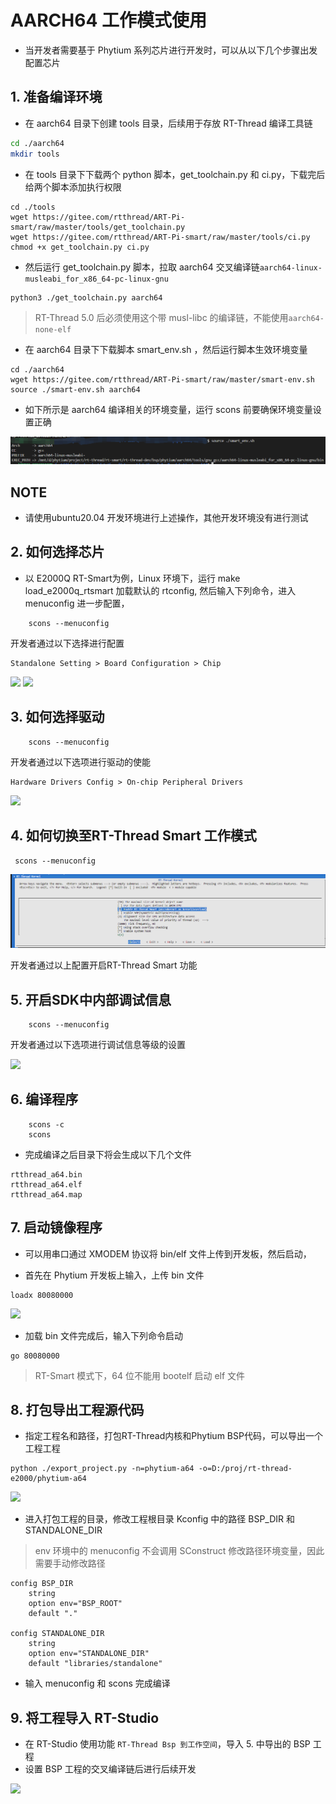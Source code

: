 # AARCH64 工作模式使用

- 当开发者需要基于 Phytium 系列芯片进行开发时，可以从以下几个步骤出发配置芯片

## 1. 准备编译环境

- 在 aarch64 目录下创建 tools 目录，后续用于存放 RT-Thread 编译工具链

```sh
cd ./aarch64
mkdir tools
```

- 在 tools 目录下下载两个 python 脚本，get_toolchain.py 和 ci.py，下载完后给两个脚本添加执行权限

```shell
cd ./tools
wget https://gitee.com/rtthread/ART-Pi-smart/raw/master/tools/get_toolchain.py
wget https://gitee.com/rtthread/ART-Pi-smart/raw/master/tools/ci.py
chmod +x get_toolchain.py ci.py
```

- 然后运行 get_toolchain.py 脚本，拉取 aarch64 交叉编译链`aarch64-linux-musleabi_for_x86_64-pc-linux-gnu`

```shell
python3 ./get_toolchain.py aarch64
```

> RT-Thread 5.0 后必须使用这个带 musl-libc 的编译链，不能使用`aarch64-none-elf`

- 在 aarch64 目录下下载脚本 smart_env.sh ，然后运行脚本生效环境变量

```shell
cd ./aarch64
wget https://gitee.com/rtthread/ART-Pi-smart/raw/master/smart-env.sh
source ./smart-env.sh aarch64
```

- 如下所示是 aarch64 编译相关的环境变量，运行 scons 前要确保环境变量设置正确

![aarch64_env](./figures/aarch64_env.png)

## NOTE

- 请使用ubuntu20.04 开发环境进行上述操作，其他开发环境没有进行测试

## 2. 如何选择芯片

- 以 E2000Q RT-Smart为例，Linux 环境下，运行 make load_e2000q_rtsmart 加载默认的 rtconfig, 然后输入下列命令，进入 menuconfig 进一步配置，

```shell
    scons --menuconfig
```

开发者通过以下选择进行配置

```
Standalone Setting > Board Configuration > Chip 
```

![](./figures/chip_select.png)
![](./figures/phytium_cpu_select.png)

## 3. 如何选择驱动

```shell
    scons --menuconfig
```

开发者通过以下选项进行驱动的使能

```
Hardware Drivers Config > On-chip Peripheral Drivers
```

![](./figures/select_driver.png)

## 4. 如何切换至RT-Thread Smart 工作模式

```shell
 scons --menuconfig
```

![1682474861110](./figures/1682474861110.png)

开发者通过以上配置开启RT-Thread Smart 功能

## 5. 开启SDK中内部调试信息

```shell
    scons --menuconfig
```

开发者通过以下选项进行调试信息等级的设置

![](./figures/select_debug_info.png)

## 6. 编译程序

```shell
    scons -c
    scons
```

- 完成编译之后目录下将会生成以下几个文件

```
rtthread_a64.bin
rtthread_a64.elf
rtthread_a64.map
```

## 7. 启动镜像程序

- 可以用串口通过 XMODEM 协议将 bin/elf 文件上传到开发板，然后启动，

- 首先在 Phytium 开发板上输入，上传 bin 文件

```
loadx 80080000
```

![](./figures/ymodem_upload.png)

- 加载 bin 文件完成后，输入下列命令启动

```
go 80080000
```

> RT-Smart 模式下，64 位不能用 bootelf 启动 elf 文件

## 8. 打包导出工程源代码

- 指定工程名和路径，打包RT-Thread内核和Phytium BSP代码，可以导出一个工程工程

```
python ./export_project.py -n=phytium-a64 -o=D:/proj/rt-thread-e2000/phytium-a64
```

![](./figures/export_project.png)

- 进入打包工程的目录，修改工程根目录 Kconfig 中的路径 BSP_DIR 和 STANDALONE_DIR

> env 环境中的 menuconfig 不会调用 SConstruct 修改路径环境变量，因此需要手动修改路径

```
config BSP_DIR
    string
    option env="BSP_ROOT"
    default "."

config STANDALONE_DIR
    string
    option env="STANDALONE_DIR"
    default "libraries/standalone"
```

- 输入 menuconfig 和 scons 完成编译

## 9. 将工程导入 RT-Studio

- 在 RT-Studio 使用功能 `RT-Thread Bsp 到工作空间`，导入 5. 中导出的 BSP 工程
- 设置 BSP 工程的交叉编译链后进行后续开发

![](./figures/import_project.png)
